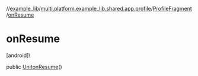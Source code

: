 //[example_lib](../../../index.md)/[multi.platform.example_lib.shared.app.profile](../index.md)/[ProfileFragment](index.md)/[onResume](on-resume.md)

# onResume

[android]\

public [Unit](https://kotlinlang.org/api/latest/jvm/stdlib/kotlin/-unit/index.html)[onResume](on-resume.md)()
